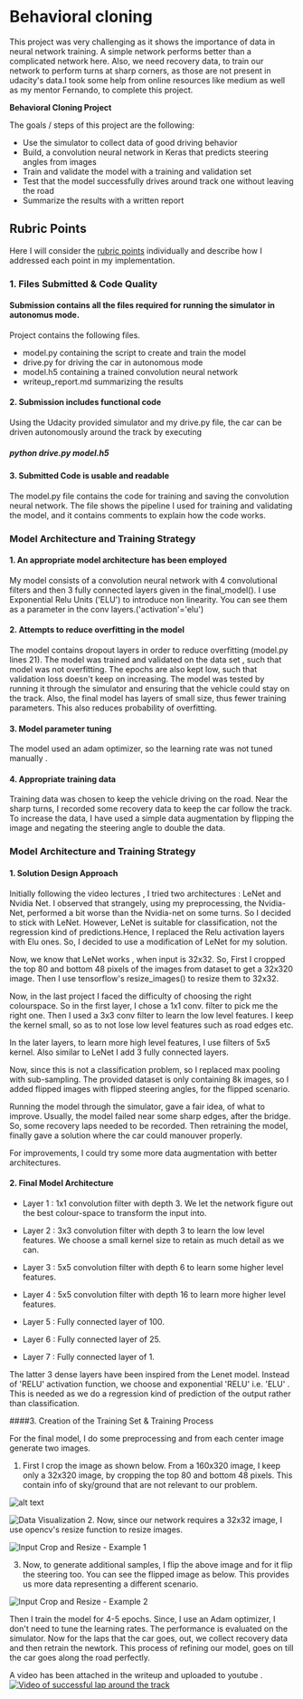 
# Behavioral cloning

  This project was very challenging as it shows the importance of data in neural network training.
 A simple network performs better than a complicated network here. Also, we need recovery data, to train our network to
 perform turns at sharp corners, as those are not present in udacity's data.I took some help from online resources like medium 
 as well as my mentor Fernando, to complete this project.


**Behavioral Cloning Project**

The goals / steps of this project are the following:
* Use the simulator to collect data of good driving behavior
* Build, a convolution neural network in Keras that predicts steering angles from images
* Train and validate the model with a training and validation set
* Test that the model successfully drives around track one without leaving the road
* Summarize the results with a written report


## Rubric Points
Here I will consider the [rubric points](https://review.udacity.com/#!/rubrics/432/view) individually and describe how I addressed each point in my implementation.  

### 1. Files Submitted & Code Quality

####  Submission contains all the files required for running the simulator in autonomus mode.

Project contains the following files.
* model.py containing the script to create and train the model
* drive.py for driving the car in autonomous mode
* model.h5 containing a trained convolution neural network 
* writeup_report.md summarizing the results

#### 2. Submission includes functional code
Using the Udacity provided simulator and my drive.py file, the car can be driven autonomously around the track by executing


##### python drive.py model.h5

#### 3. Submitted Code is usable and readable
The model.py file contains the code for training and saving the convolution neural network. The file shows the pipeline I used for training and validating the model, and it contains comments to explain how the code works.


### Model Architecture and Training Strategy

#### 1. An appropriate model architecture has been employed

My model consists of a convolution neural network with 4 convolutional filters  and then 3 fully connected layers given in the final_model(). I use Exponential Relu Units ('ELU') to introduce non linearity. 
You can see them as a parameter in the conv layers.('activation'='elu')


#### 2. Attempts to reduce overfitting in the model

The model contains dropout layers in order to reduce overfitting (model.py lines 21).
The model was trained and validated on the data set , such that model was not overfitting. The epochs are also kept low, such that validation loss doesn't keep on increasing. The model was tested by running it through the simulator and ensuring that the vehicle could stay on the track. 
Also, the final model has layers of small size, thus fewer training parameters. This also reduces probability of overfitting.



#### 3. Model parameter tuning

The model used an adam optimizer, so the learning rate was not tuned manually .

#### 4. Appropriate training data

Training data was chosen to keep the vehicle driving on the road. Near the sharp turns, I recorded some recovery data to keep the car follow the track.
To increase the data, I have used a simple data augmentation by flipping the image and negating the steering angle to double the data.

### Model Architecture and Training Strategy

#### 1. Solution Design Approach

Initially following  the video lectures , I tried two architectures : LeNet and Nvidia Net. I observed that strangely, using my preprocessing, the Nvidia-Net, performed a bit worse than the Nvidia-net on some turns. So I decided to stick with LeNet. However, LeNet is suitable for classification, not the regression kind of predictions.Hence, I replaced the Relu activation layers with Elu ones. So, I decided to use a modification of LeNet for my solution. 

Now, we know that LeNet works , when input is 32x32. So, First I cropped the top 80 and bottom 48 pixels of the images from dataset  to get a 32x320 image. Then I use tensorflow's resize_images() to resize them to 32x32.

Now, in the last project I faced the difficulty of choosing the right colourspace. So in the first layer, I chose a 1x1 conv. filter to pick me the right one. Then I used a 3x3 conv filter to learn the low level features. I keep the kernel small, so as to not lose low level features such as road edges etc.

In the later layers, to learn more high level features, I use filters of 5x5 kernel. Also similar to LeNet I add 3 fully connected layers.

Now, since this is not a classification problem, so I replaced max pooling with sub-sampling.
The provided dataset is only containing 8k images, so I added flipped images with flipped steering angles, for the flipped scenario.

Running the model through the simulator, gave a fair idea, of what to improve. Usually, the model failed near some sharp edges, after the bridge. So, some recovery laps needed to be recorded. Then retraining the model, finally gave a solution where the car could manouver properly.

For improvements, I could try some more data augmentation with better architectures.




#### 2. Final Model Architecture

* Layer 1 :  1x1 convolution filter with depth 3. We let the network figure out the best colour-space to transform the input into.

* Layer 2 : 3x3 convolution filter with depth 3 to learn the low level features. We choose a small kernel size to retain as much detail as we can.

* Layer 3 : 5x5 convolution filter with depth 6 to learn some higher level features.

* Layer 4 : 5x5 convolution filter with depth 16 to learn more higher level features.

* Layer 5 : Fully connected layer of 100.

* Layer 6 : Fully connected layer of 25.

* Layer 7 : Fully connected layer of 1.

The latter 3 dense layers have been inspired from the Lenet model. Instead of 'RELU' activation function, we choose and exponential 'RELU' i.e. 'ELU' .
This is needed as we do a regression kind of prediction of the output rather than classification.

[//]: # (Image References)

[image1]: ./cropped_img.png "Cropped image"
[image2]: ./resized_img..png "Resized image"
[image3]: ./flipped_img.png "Flipped image"
[image4]: ./examples/youtube-screenshot.png "YouTube Video Link"






####3. Creation of the Training Set & Training Process

For the final model, I do some preprocessing and from each center image generate
two images.

1. First I crop the image as shown below. From a 160x320 image, I keep only 
a 32x320 image, by cropping the top 80 and bottom 48 pixels. This contain info
of sky/ground that are not relevant to our problem.

![alt text][image1]

![Data Visualization][image1]
2. Now, since our network requires a 32x32 image, I use opencv's resize function
to resize images.

![Input Crop and Resize - Example 1][image2]

3. Now, to generate additional samples, I flip the above image and for it flip the 
steering too. You can see the flipped image as below. This provides us more data 
representing a different scenario. 

![Input Crop and Resize - Example 2][image3]

Then I train the model for 4-5 epochs. Since, I use an Adam optimizer, I don't need to tune the learning rates. The performance is evaluated on the simulator.
Now for the laps that the car goes, out, we collect recovery data and then retrain the
newtork. This process of refining our model, goes on till the car goes along the road
perfectly.

A video has been attached in the writeup and uploaded to youtube .
[![Video of successful lap around the track][image4]](https://youtu.be/4BfWHKVV-Hk "Successful Lap on the Test Track - Behavioral Cloning")
